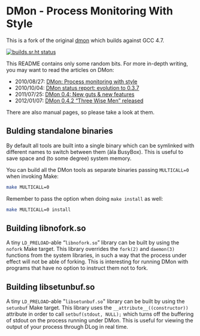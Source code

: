 # DMon - Process Monitoring With Style

This is a fork of the original [dmon](https://github.com/aperezdc/dmon) which
builds against GCC 4.7.

[![builds.sr.ht status](https://builds.sr.ht/~aperezdc/dmon/commits.svg)](https://builds.sr.ht/~aperezdc/dmon/commits?)

This README contains only some random bits. For more in-depth writing, you
may want to read the articles on DMon:

* 2010/08/27: [DMon: Process monitoring with style](https://perezdecastro.org/2010/dmon-process-monitoring-with-style.html)
* 2010/10/04: [DMon status report: evolution to 0.3.7](https://perezdecastro.org/2010/dmon-status-report-0-3-7.html)
* 2011/07/25: [DMon 0.4: New guts & new features](https://perezdecastro.org/2011/dmon-0-4-new-guts-and-new-features.html)
* 2012/01/07: [DMon 0.4.2 “Three Wise Men” released](https://perezdecastro.org/2012/dmon-0-4-2-released.html)

There are also manual pages, so please take a look at them.


## Bulding standalone binaries

By default all tools are built into a single binary which can be symlinked
with different names to switch between them (àla BusyBox). This is useful
to save space and (to some degree) system memory.

You can build all the DMon tools as separate binaries passing `MULTICALL=0`
when invoking Make:

```sh
make MULTICALL=0
```

Remember to pass the option when doing `make install` as well:

```sh
make MULTICALL=0 install
```


## Building libnofork.so

A tiny `LD_PRELOAD`-able “`libnofork.so`” library can be built by using the
`nofork` Make target. This library overrides the `fork(2)` and `daemon(3)`
functions from the system libraries, in such a way that the process under
effect will not be able of forking. This is interesting for running DMon
with programs that have no option to instruct them not to fork.

## Building libsetunbuf.so

A tiny `LD_PRELOAD`-able "`libsetunbuf.so`" library can be built by using the
`setunbuf` Make target. This library uses the `__attribute__((constructor))`
attribute in order to call `setbuf(stdout, NULL);` which turns off the
buffering of stdout on the process running under DMon. This is useful for
viewing the output of your process through DLog in real time.
